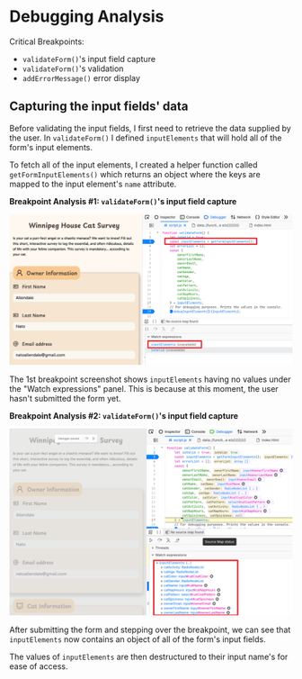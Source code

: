 # Debugging Analysis

Critical Breakpoints:

- `validateForm()`'s input field capture
- `validateForm()`'s validation
- `addErrorMessage()` error display

## Capturing the input fields' data

Before validating the input fields, I first need to retrieve the data supplied by the user. In `validateForm()` I defined `inputElements` that will hold all of the form's input elements.

To fetch all of the input elements, I created a helper function called `getFormInputElements()` which returns an object where the keys are mapped to the input element's `name` attribute.

**Breakpoint Analysis #1: `validateForm()`'s input field capture**

![Breakpoint #1](screenshots/Breakpoint01.png)

The 1st breakpoint screenshot shows `inputElements` having no values under the "Watch expressions" panel. This is because at this moment, the user hasn't submitted the form yet.

**Breakpoint Analysis #2: `validateForm()`'s input field capture**

![Breakpoint #2](screenshots/Breakpoint02.png)

After submitting the form and stepping over the breakpoint, we can see that `inputElements` now contains an object of all of the form's input fields.

The values of `inputElements` are then destructured to their input name's for ease of access.
